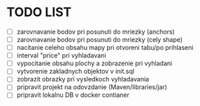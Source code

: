 # TODO LIST

- [ ] zarovnavanie bodov pri posunuti do mriezky (anchors)
- [ ] zarovnavanie bodov pri posunuti do mriezky (cely shape)
- [ ] nacitanie celeho obsahu mapy pri otvoreni tabu/po prihlaseni
- [ ] interval "price" pri vyhladavani
- [ ] vypocitanie obsahu plochy a zobrazenie pri vyhladani
- [ ] vytvorenie zakladnych objektov v init.sql
- [ ] zobrazit obrazky pri vysledkoch vyhladavania
- [ ] pripravit projekt na odovzdanie (Maven/libraries/jar)
- [ ] pripravit lokalnu DB v docker contianer